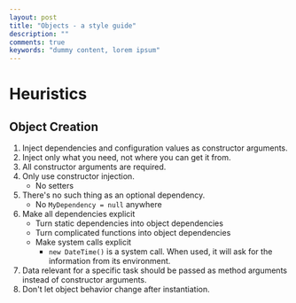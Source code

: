 ```yaml
---
layout: post
title: "Objects - a style guide"
description: ""
comments: true
keywords: "dummy content, lorem ipsum"
---
```


# Heuristics

## Object Creation
1. Inject dependencies and configuration values as constructor arguments.
2. Inject only what you need, not where you can get it from.
3. All constructor arguments are required.
4. Only use constructor injection.
    - No setters
5. There's no such thing as an optional dependency.
    - No `MyDependency = null` anywhere
6. Make all dependencies explicit
    - Turn static dependencies into object dependencies
    - Turn complicated functions into object dependencies
    - Make system calls explicit
        - `new DateTime()` is a system call. When used, it will ask for the information from its environment. 
7. Data relevant for a specific task should be passed as method arguments instead of constructor arguments.
8. Don't let object behavior change after instantiation.